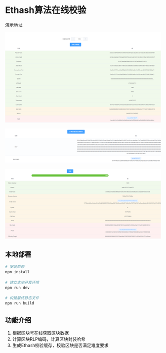 # Ethash算法在线校验

[演示地址](https://evolution404.github.io/ethash-test/index.html)

![img](https://raw.githubusercontent.com/Evolution404/ethash-test/main/img/1.png)

![img](https://raw.githubusercontent.com/Evolution404/ethash-test/main/img/2.png)

![img](https://raw.githubusercontent.com/Evolution404/ethash-test/main/img/3.png)

## 本地部署

``` bash
# 安装依赖
npm install

# 建立本地开发环境
npm run dev

# 构建最终静态文件
npm run build
```
## 功能介绍
1. 根据区块号在线获取区块数据
2. 计算区块RLP编码，计算区块封装哈希
3. 生成Ethash校验缓存，校验区块是否满足难度要求
